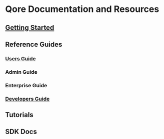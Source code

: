 # Qore Documentation and Resources

## [Getting Started](getting-started/welcome.md)

## Reference Guides

### [Users Guide](users-guide/welcome.md)

### Admin Guide

### Enterprise Guide

### [Developers Guide](developers-guide/index.md)

## Tutorials

## SDK Docs
